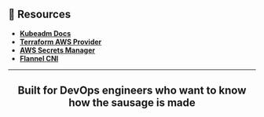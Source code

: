 ## 📎 Resources

- [**Kubeadm Docs**](https://kubernetes.io/docs/setup/production-environment/tools/kubeadm/)
- [**Terraform AWS Provider**](https://registry.terraform.io/providers/hashicorp/aws/latest/docs)
- [**AWS Secrets Manager**](https://docs.aws.amazon.com/secretsmanager/)
- [**Flannel CNI**](https://github.com/flannel-io/flannel)

---

<h2 align="center">Built for DevOps engineers who want to know how the sausage is made</h2>

